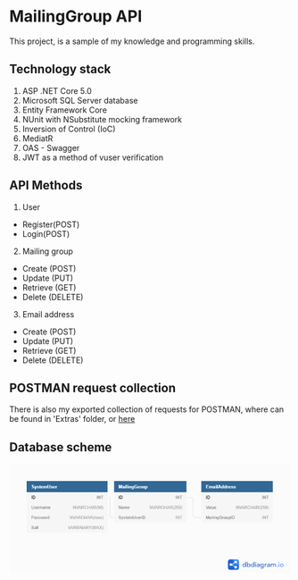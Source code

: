 # MailingGroup API

This project, is a sample of my knowledge and programming skills.

## Technology stack
1. ASP .NET Core 5.0
2. Microsoft SQL Server database
3. Entity Framework Core
4. NUnit with NSubstitute mocking framework
5. Inversion of Control (IoC)
6. MediatR
7. OAS - Swagger
8. JWT as a method of vuser verification

## API Methods
1. User
- Register(POST)
- Login(POST)

2. Mailing group
- Create (POST)
- Update (PUT)
- Retrieve (GET)
- Delete (DELETE)

3. Email address
- Create (POST)
- Update (PUT)
- Retrieve (GET)
- Delete (DELETE)

## POSTMAN request collection
There is also my exported collection of requests for POSTMAN, where can be found in 'Extras' folder, or [here](https://github.com/mhalas/MailingGroup/blob/master/Extras/Mailing%20Group%20Api.postman_collection.json)

## Database scheme
![Database scheme](https://github.com/mhalas/MailingGroup/blob/master/Extras/MailingGroupDatabaseScheme.png?raw=true)

